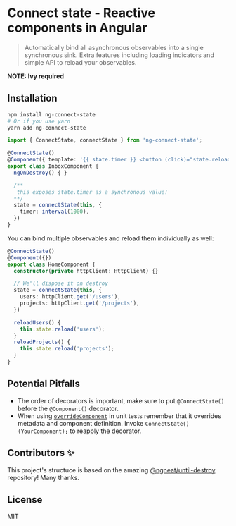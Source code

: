 # Connect state - Reactive components in Angular

> Automatically bind all asynchronous observables into a single synchronous sink. Extra features including loading indicators and simple API to reload your observables.

**NOTE: Ivy required**

## Installation

```bash
npm install ng-connect-state
# Or if you use yarn
yarn add ng-connect-state
```

```ts
import { ConnectState, connectState } from 'ng-connect-state';

@ConnectState()
@Component({ template: '{{ state.timer }} <button (click)="state.reload()"</button> Loading: {{ state.loading.timer }}' })
export class InboxComponent {
  ngOnDestroy() { }

  /**
   this exposes state.timer as a synchronous value!
  **/
  state = connectState(this, {
    timer: interval(1000),
  })
}
```

You can bind multiple observables and reload them individually as well:

```ts
@ConnectState()
@Component({})
export class HomeComponent {
  constructor(private httpClient: HttpClient) {}

  // We'll dispose it on destroy
  state = connectState(this, {
    users: httpClient.get('/users'),
    projects: httpClient.get('/projects'),
  })

  reloadUsers() {
    this.state.reload('users');
  }
  reloadProjects() {
    this.state.reload('projects');
  }
}
```

## Potential Pitfalls

- The order of decorators is important, make sure to put `@ConnectState()` before the `@Component()` decorator.
- When using [`overrideComponent`](https://angular.io/api/core/testing/TestBed#overrideComponent) in unit tests remember that it overrides metadata and component definition. Invoke `ConnectState()(YourComponent);` to reapply the decorator.

## Contributors ✨

This project's structuce is based on the amazing [@ngneat/until-destroy](https://github.com/ngneat/until-destroy) repository! Many thanks.

## License

MIT